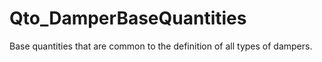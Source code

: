 # Qto_DamperBaseQuantities

Base quantities that are common to the definition of all types of dampers.<!-- end of definition -->
